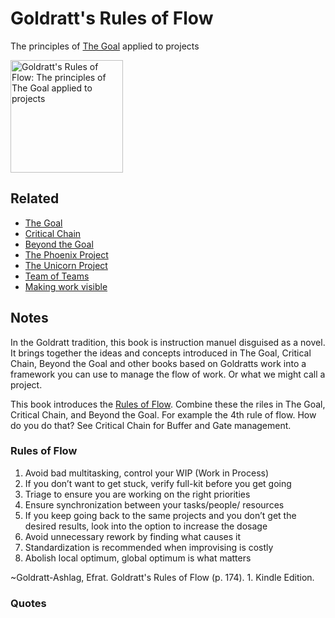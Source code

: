 # Goldratt's Rules of Flow

The principles of [The Goal](./the_goal.md) applied to projects

<a href="https://www.amazon.com/Goldratts-Rules-Flow-Efrat-Goldratt-Ashlag-ebook/dp/B0B9VH7TTZ">
<img src="https://m.media-amazon.com/images/I/711CglEcSTL._SL1500_.jpg" alt="Goldratt's Rules of Flow: The principles of The Goal applied to projects" style="height:180px;1px solid black"/>
</a>

## Related

- [The Goal](./the_goal.md)
- [Critical Chain](./critical_chain.md)
- [Beyond the Goal](./beyond_the_goal.md)
- [The Phoenix Project](./the_phoenix_project.md)
- [The Unicorn Project](./the_unicorn_project.md)
- [Team of Teams](./team_of_teams.md)
- [Making work visible](./making_work_visible.md)

## Notes

In the Goldratt tradition, this book is instruction manuel disguised as a novel.  It brings together the ideas and concepts introduced in The Goal, Critical Chain, Beyond the Goal and other books based on Goldratts work into a framework you can use to manage the flow of work.  Or what we might call a project.

This book introduces the [Rules of Flow](#rules-of-flow).  Combine these the riles in The Goal, Critical Chain, and Beyond the Goal.  For example the 4th rule of flow. How do you do that?  See Critical Chain for Buffer and Gate management.  

### Rules of Flow

1. ​Avoid bad multitasking, control your WIP (Work in Process)
1. ​If you don’t want to get stuck, verify full-kit before you get going
1. ​Triage to ensure you are working on the right priorities
1. ​Ensure synchronization between your tasks/people/ resources
1. ​If you keep going back to the same projects and you don’t get the desired results, look into the option to increase the dosage
1. ​Avoid unnecessary rework by finding what causes it
1. ​Standardization is recommended when improvising is costly
1. ​Abolish local optimum, global optimum is what matters

~Goldratt-Ashlag, Efrat. Goldratt's Rules of Flow (p. 174). 1. Kindle Edition.

### Quotes



